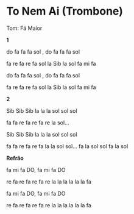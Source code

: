 # To Nem Ai (Trombone)

Tom: Fá Maior

**1**

do fa fa fa sol , do fa fa fa sol

fa re fa re fa sol la Sib la sol fa mi fa

do fa fa fa sol , do fa fa fa sol

fa re fa re fa sol la Sib la sol fa mi fa

**2**

Sib Sib Sib la la la sol sol sol

fa fa re fa re fa re la sol…

Sib Sib Sib la la la sol sol sol

fa fa re fa re fa la la sol sol… fa la sol sol fa la sol

**Refrão**

fa mi fa DO, fa mi fa DO

re fa re fa re fa re la la la la la la fa

fa mi fa DO, fa mi fa DO

re fa re fa re fa re la la la la la la fa